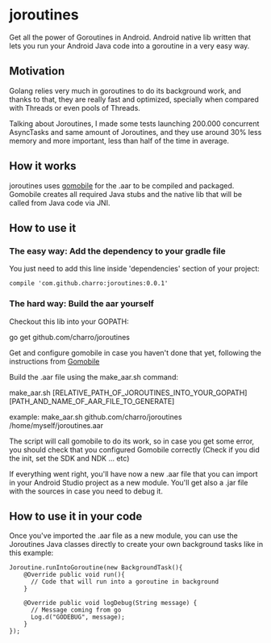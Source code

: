 # joroutines
Get all the power of Goroutines in Android. Android native lib written that lets you run your Android Java code into a goroutine in a very easy way.

## Motivation
Golang relies very much in goroutines to do its background work, and thanks to that, they are really fast and optimized, specially when compared with Threads or even pools of Threads. 

Talking about Joroutines, I made some tests launching 200.000 concurrent AsyncTasks and same amount of Joroutines, and they use around 30% less memory and more important, less than half of the time in average.  

## How it works

joroutines uses [gomobile](https://github.com/golang/mobile) for the .aar to be compiled and packaged. Gomobile creates all required Java stubs and the native lib that will be called from Java code via JNI.

## How to use it

### The easy way: Add the dependency to your gradle file

You just need to add this line inside 'dependencies' section of your project:
```
compile 'com.github.charro:joroutines:0.0.1'
```

### The hard way: Build the aar yourself

Checkout this lib into your GOPATH:

go get github.com/charro/joroutines

Get and configure gomobile in case you haven't done that yet, following the instructions from [Gomobile](https://github.com/golang/go/wiki/Mobile)

Build the .aar file using the make_aar.sh command:

make_aar.sh [RELATIVE_PATH_OF_JOROUTINES_INTO_YOUR_GOPATH] [PATH_AND_NAME_OF_AAR_FILE_TO_GENERATE]

example:  make_aar.sh github.com/charro/joroutines /home/myself/joroutines.aar

The script will call gomobile to do its work, so in case you get some error, you should check that you configured Gomobile correctly (Check if you did the init, set the SDK and NDK ... etc)

If everything went right, you'll have now a new .aar file that you can import in your Android Studio project as a new module. You'll get also a .jar file with the sources in case you need to debug it.


## How to use it in your code

Once you've imported the .aar file as a new module, you can use the Joroutines Java classes directly to create your own background tasks like in this example:

```
Joroutine.runIntoGoroutine(new BackgroundTask(){
    @Override public void run(){
      // Code that will run into a goroutine in background            
    }
    
    @Override public void logDebug(String message) {
      // Message coming from go
      Log.d("GODEBUG", message);
    }
});
```

